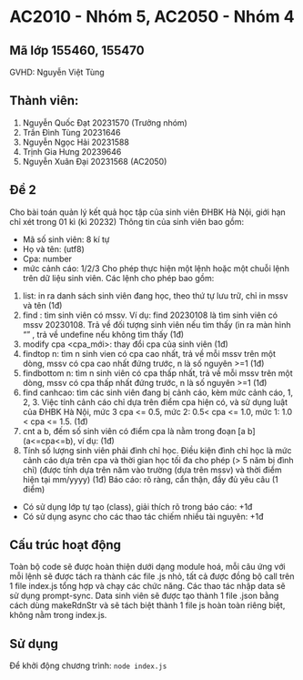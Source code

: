 # AC2010 - Nhóm 5, AC2050 - Nhóm 4
## Mã lớp 155460, 155470
GVHD: Nguyễn Việt Tùng

## Thành viên:
1. Nguyễn Quốc Đạt 20231570 (Trưởng nhóm)
2. Trần Đình Tùng 20231646
3. Nguyễn Ngọc Hải 20231588
4. Trịnh Gia Hưng 20239646
5. Nguyễn Xuân Đại 20231568 (AC2050)

## Đề 2
Cho bài toán quản lý kết quả học tập của sinh viên ĐHBK Hà Nội, giới hạn chỉ xét trong 01 kì (kì 20232)
Thông tin của sinh viên bao gồm:
-	Mã số sinh viên: 8 kí tự
-	Họ và tên: (utf8)
-	Cpa: number
-	mức cảnh cáo: 1/2/3
Cho phép thực hiện một lệnh hoặc một chuỗi lệnh trên dữ liệu sinh viên. Các lệnh cho phép bao gồm:
1.	list: in ra danh sách sinh viên đang học, theo thứ tự lưu trữ, chỉ in mssv và tên (1đ)
2.	find <mssv>: tìm sinh viên có mssv. Ví dụ: find 20230108 là tìm sinh viên có mssv 20230108. Trả về đối tượng sinh viên nếu tìm thấy (in ra màn hình <mssv> “<hoten>” <cpa> <canhcao>, trả về undefine nếu không tìm thấy (1đ)
3.	modify cpa <mssv> <cpa_mới>: thay đổi cpa của sinh viên (1đ)
4.	findtop n: tìm n sinh vien có cpa cao nhất, trả về mỗi mssv trên một dòng, mssv có cpa cao nhất đứng trước, n là số nguyên >=1 (1đ)
5.	findbottom n: tìm n sinh viên có cpa thấp nhất, trả về mỗi mssv trên một dòng, mssv có cpa thấp nhất đứng trước, n là số nguyên >=1 (1đ)
6.	find canhcao: tìm các sinh viên đang bị cảnh cáo, kèm mức cảnh cáo, 1, 2, 3. Việc tính cảnh cáo chỉ dựa trên điểm cpa hiện có, và sử dụng luật của ĐHBK Hà Nội, mức 3 cpa <= 0.5, mức 2: 0.5< cpa <= 1.0, mức 1: 1.0 < cpa <= 1.5. (1đ)
7.	cnt a b, đếm số sinh viên có điểm cpa là nằm trong đoạn [a b] (a<=cpa<=b), ví dụ: (1đ)
8.	Tính số lượng sinh viên phải đình chỉ học. Điều kiện đình chỉ học là mức cảnh cáo dựa trên cpa và thời gian học tối đa cho phép (> 5 năm bị đình chỉ) (được tính dựa trên năm vào trường (dựa trên mssv) và thời điểm hiện tại mm/yyyy) (1đ)
Báo cáo: rõ ràng, cẩn thận, đầy đủ yêu câu (1 điểm)
-	Có sử dụng lớp tự tạo (class), giải thích rõ trong báo cáo: +1đ
-	Có sử dụng async cho các thao tác chiếm nhiều tài nguyên:  +1đ

## Cấu trúc hoạt động
Toàn bộ code sẽ được hoàn thiện dưới dạng module hoá, mỗi câu ứng với mỗi lệnh sẽ được tách ra thành các file .js nhỏ, tất cả được đồng bộ call trên 1 file index.js tổng hợp và chạy các chức năng.
Các thao tác nhập data sẽ sử dụng prompt-sync.
Data sinh viên sẽ được tạo thành 1 file .json bằng cách dùng makeRdnStr và sẽ tách biệt thành 1 file js hoàn toàn riêng biệt, không nằm trong index.js.

## Sử dụng
Để khởi động chương trình: `node index.js`